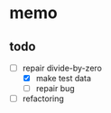 memo
====

todo
----

* [ ] repair divide-by-zero
	+ [x] make test data
	+ [ ] repair bug
* [ ] refactoring
